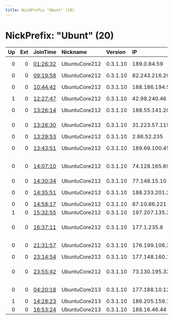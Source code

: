 ```yaml
---
title: NickPrefix "Ubunt" (20)
---
```


# NickPrefix: "Ubunt" (20)

|   Up |   Ext | JoinTime                                                                                            | Nickname      | Version   | IP              | AS                                       | CC   |   ORp |   Dirp | OS    | Contact   |   eFamMembers |
|-----:|------:|:----------------------------------------------------------------------------------------------------|:--------------|:----------|:----------------|:-----------------------------------------|:-----|------:|-------:|:------|:----------|--------------:|
|    0 |     0 | [01:26:32](https://metrics.torproject.org/rs.html#details/28748B3AF38A5632A959F9F0BA19BBB3E2A84EF6) | UbuntuCore212 | 0.3.1.10  | 189.0.84.59     | TELEFu00D4NICA BRASIL S.A                | br   | 45711 |      0 | Linux | None      |             1 |
|    0 |     0 | [09:19:58](https://metrics.torproject.org/rs.html#details/BB41336513F92015E01EF629F3C583C6394465AD) | UbuntuCore212 | 0.3.1.10  | 82.243.216.202  | Free SAS                                 | fr   | 34631 |      0 | Linux | None      |             1 |
|    0 |     0 | [10:44:42](https://metrics.torproject.org/rs.html#details/DFDAF753C7720CA1FE43E1B317E16A225B610D7C) | UbuntuCore212 | 0.3.1.10  | 188.186.194.54  | JSC ER-Telecom Holding                   | ru   | 46091 |      0 | Linux | None      |             1 |
|    1 |     0 | [12:27:47](https://metrics.torproject.org/rs.html#details/6446D239E898EC05FDDDC528F7D1E2DB46E95139) | UbuntuCore212 | 0.3.1.10  | 42.98.240.46    | PCCW Limited                             | hk   | 36545 |      0 | Linux | None      |             1 |
|    0 |     0 | [13:26:14](https://metrics.torproject.org/rs.html#details/108B3722BE3263F05F7CFED2CB1A4A47CB8A9CD9) | UbuntuCore212 | 0.3.1.10  | 188.55.141.200  | Saudi Telecom Company JSC                | sa   | 42511 |      0 | Linux | None      |             1 |
|    0 |     0 | [13:26:30](https://metrics.torproject.org/rs.html#details/B409E6A272B437B52088587C5D43FE7D37D12267) | UbuntuCore212 | 0.3.1.10  | 31.223.57.119   | TurkNet Iletisim Hizmetleri A.S          | tr   | 39827 |      0 | Linux | None      |             1 |
|    0 |     0 | [13:29:53](https://metrics.torproject.org/rs.html#details/20101095F1B55E9FC7425CAC695104401BAAFDFC) | UbuntuCore212 | 0.3.1.10  | 2.86.52.235     | OTEnet S.A.                              | gr   | 39788 |      0 | Linux | None      |             1 |
|    0 |     0 | [13:43:51](https://metrics.torproject.org/rs.html#details/423FFCF9BA455AAC2B6AA83F7254AE4D235DFB5C) | UbuntuCore212 | 0.3.1.10  | 189.69.100.45   | TELEFu00D4NICA BRASIL S.A                | br   | 40401 |      0 | Linux | None      |             1 |
|    0 |     0 | [14:07:10](https://metrics.torproject.org/rs.html#details/3E26A7EE52CE02985EBEE95762ED4330A5B4C83B) | UbuntuCore212 | 0.3.1.10  | 74.128.165.69   | Time Warner Cable Internet LLC           | us   | 34979 |      0 | Linux | None      |             1 |
|    0 |     0 | [14:30:34](https://metrics.torproject.org/rs.html#details/D7E15A0C5506029A6E019180398D1AE24BE4C3BD) | UbuntuCore212 | 0.3.1.10  | 77.148.15.10    | SFR SA                                   | fr   | 35507 |      0 | Linux | None      |             1 |
|    0 |     0 | [14:35:51](https://metrics.torproject.org/rs.html#details/E2B11CF39A8D496E54079828B49BEEA20AE171BA) | UbuntuCore212 | 0.3.1.10  | 188.233.201.218 | JSC ER-Telecom Holding                   | ru   | 45243 |      0 | Linux | None      |             1 |
|    0 |     0 | [14:58:17](https://metrics.torproject.org/rs.html#details/9C446A3361190A8AA0A34C47CAF7AB407FFD2A1F) | UbuntuCore212 | 0.3.1.10  | 87.10.86.221    | Telecom Italia                           | it   | 41051 |      0 | Linux | None      |             1 |
|    1 |     0 | [15:32:55](https://metrics.torproject.org/rs.html#details/6ED091965197EE3D332136148659FD5AFA8DD6DE) | UbuntuCore212 | 0.3.1.10  | 197.207.135.255 | Telecom Algeria                          | dz   | 34009 |      0 | Linux | None      |             1 |
|    0 |     0 | [16:37:11](https://metrics.torproject.org/rs.html#details/F6D5A6A60028F56EFB8A33EE8992298164B41916) | UbuntuCore212 | 0.3.1.10  | 177.1.235.8     | Brasil Telecom S/A - Filial Distrito Fed | br   | 42129 |      0 | Linux | None      |             1 |
|    0 |     0 | [21:31:57](https://metrics.torproject.org/rs.html#details/71DD16E787ADF2718B5FD2A66D52FDAC7FA26565) | UbuntuCore212 | 0.3.1.10  | 176.199.106.20  | Liberty Global Operations B.V.           | de   | 46477 |      0 | Linux | None      |             1 |
|    0 |     0 | [23:14:54](https://metrics.torproject.org/rs.html#details/5981AF50C91BBFA7FC27CE4AD0F81585BC4DF53E) | UbuntuCore212 | 0.3.1.10  | 177.148.160.145 | Tim Celular S.A.                         | br   | 44833 |      0 | Linux | None      |             1 |
|    0 |     0 | [23:55:42](https://metrics.torproject.org/rs.html#details/6F89416E3CADB42A2BEFB7B404C197249563B2DD) | UbuntuCore212 | 0.3.1.10  | 73.130.195.32   | Comcast Cable Communications, LLC        | us   | 37565 |      0 | Linux | None      |             1 |
|    0 |     0 | [04:20:18](https://metrics.torproject.org/rs.html#details/3818B66C46B3F6C3137DEB4C1DC78383267A60A9) | UbuntuCore213 | 0.3.1.10  | 177.188.10.120  | TELEFu00D4NICA BRASIL S.A                | br   | 41409 |      0 | Linux | None      |             1 |
|    1 |     0 | [14:28:23](https://metrics.torproject.org/rs.html#details/4CBD7683FD6570A6B72FB25DDA91263DCA9CC327) | UbuntuCore213 | 0.3.1.10  | 186.205.159.176 | CLARO S.A.                               | br   | 39385 |      0 | Linux | None      |             1 |
|    0 |     0 | [16:53:24](https://metrics.torproject.org/rs.html#details/A4816635FF085775852D72103477C28624A04C18) | UbuntuCore213 | 0.3.1.10  | 188.16.46.44    | Rostelecom                               | ru   | 42471 |      0 | Linux | None      |             1 |
